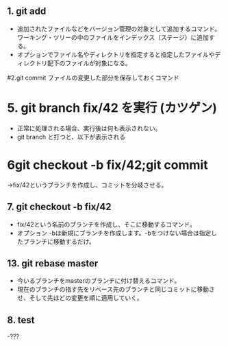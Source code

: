 ## 1. git add
- 追加されたファイルなどをバージョン管理の対象として追加するコマンド。ワーキング・ツリーの中のファイルをインデックス（ステージ）に追加する。
- オプションでファイル名やディレクトリを指定すると指定したファイルやディレクトリ配下のファイルが対象になる。

#2.git commit
ファイルの変更した部分を保存しておくコマンド

# 5. git branch fix/42 を実行 (カツゲン)
- 正常に処理される場合、実行後は何も表示されない。
- git branch と打つと、以下が表示される

# 6git checkout -b fix/42;git commit
→fix/42というブランチを作成し、コミットを分岐させる。

## 7. git checkout -b fix/42
- fix/42という名前のブランチを作成し、そこに移動するコマンド。
- オプション -bは新規にブランチを作成します。-bをつけない場合は指定したブランチに移動するだけ。

## 13. git rebase master
- 今いるブランチをmasterのブランチに付け替えるコマンド。
- 現在のブランチの指す先をリベース先のブランチと同じコミットに移動させ、そして先ほどの変更を順に適用していく。

## 8. test
-???